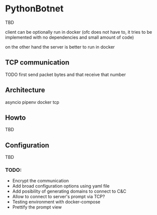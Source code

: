 # PythonBotnet

TBD

client can be optionally run in docker (ofc does not have to, it tries to be implemented with no dependencies and small amount of code)

on the other hand the server is better to run in docker
## TCP communication

TODO first send packet bytes and that receive that number

## Architecture

asyncio
pipenv
docker
tcp


## Howto

TBD

## Configuration

TBD

### TODO:

* Encrypt the communication
* Add broad configuration options using yaml file
* Add posibility of generating domains to connect to C&C
* Allow to connect to server's prompt via TCP?
* Testing environment with docker-compose
* Prettify the prompt view

